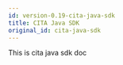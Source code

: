 ```yaml
---
id: version-0.19-cita-java-sdk
title: CITA Java SDK
original_id: cita-java-sdk
---
```


This is cita java sdk doc
